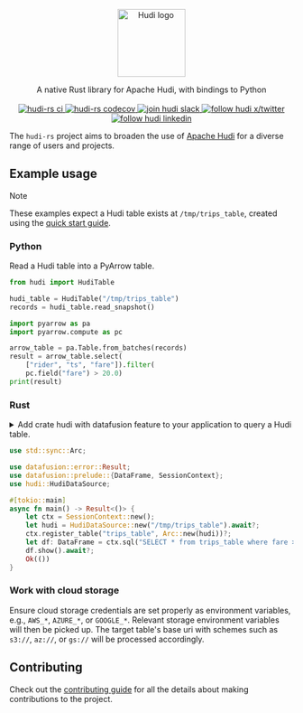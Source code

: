 <!--
  ~ Licensed to the Apache Software Foundation (ASF) under one
  ~ or more contributor license agreements.  See the NOTICE file
  ~ distributed with this work for additional information
  ~ regarding copyright ownership.  The ASF licenses this file
  ~ to you under the Apache License, Version 2.0 (the
  ~ "License"); you may not use this file except in compliance
  ~ with the License.  You may obtain a copy of the License at
  ~
  ~   http://www.apache.org/licenses/LICENSE-2.0
  ~
  ~ Unless required by applicable law or agreed to in writing,
  ~ software distributed under the License is distributed on an
  ~ "AS IS" BASIS, WITHOUT WARRANTIES OR CONDITIONS OF ANY
  ~ KIND, either express or implied.  See the License for the
  ~ specific language governing permissions and limitations
  ~ under the License.
-->

<p align="center">
  <a href="https://hudi.apache.org/">
    <img src="https://hudi.apache.org/assets/images/hudi_logo_transparent_1400x600.png" alt="Hudi logo" height="120px">
  </a>
</p>
<p align="center">
  A native Rust library for Apache Hudi, with bindings to Python
  <br>
  <br>
  <a href="https://github.com/apache/hudi-rs/actions/workflows/ci.yml">
    <img alt="hudi-rs ci" src="https://github.com/apache/hudi-rs/actions/workflows/ci.yml/badge.svg">
  </a>
  <a href="https://codecov.io/github/apache/hudi-rs">
    <img alt="hudi-rs codecov" src="https://codecov.io/github/apache/hudi-rs/graph/badge.svg">
  </a>
  <a href="https://join.slack.com/t/apache-hudi/shared_invite/zt-2ggm1fub8-_yt4Reu9djwqqVRFC7X49g">
    <img alt="join hudi slack" src="https://img.shields.io/badge/slack-%23hudi-72eff8?logo=slack&color=48c628">
  </a>
  <a href="https://x.com/apachehudi">
    <img alt="follow hudi x/twitter" src="https://img.shields.io/twitter/follow/apachehudi?label=apachehudi">
  </a>
  <a href="https://www.linkedin.com/company/apache-hudi">
    <img alt="follow hudi linkedin" src="https://img.shields.io/badge/apache%E2%80%93hudi-0077B5?logo=linkedin">
  </a>
</p>

The `hudi-rs` project aims to broaden the use of [Apache Hudi](https://github.com/apache/hudi) for a diverse range of
users and projects.

## Example usage

> [!NOTE]
> These examples expect a Hudi table exists at `/tmp/trips_table`, created using
> the [quick start guide](https://hudi.apache.org/docs/quick-start-guide).

### Python

Read a Hudi table into a PyArrow table.

```python
from hudi import HudiTable

hudi_table = HudiTable("/tmp/trips_table")
records = hudi_table.read_snapshot()

import pyarrow as pa
import pyarrow.compute as pc

arrow_table = pa.Table.from_batches(records)
result = arrow_table.select(
    ["rider", "ts", "fare"]).filter(
    pc.field("fare") > 20.0)
print(result)
```

### Rust

<details>
<summary>Add crate hudi with datafusion feature to your application to query a Hudi table.</summary>

```shell
cargo new my_project --bin && cd my_project
cargo add tokio@1 datafusion@39
cargo add hudi --features datafusion
```

Update `src/main.rs` with the code snippet below then `cargo run`.

</details>

```rust
use std::sync::Arc;

use datafusion::error::Result;
use datafusion::prelude::{DataFrame, SessionContext};
use hudi::HudiDataSource;

#[tokio::main]
async fn main() -> Result<()> {
    let ctx = SessionContext::new();
    let hudi = HudiDataSource::new("/tmp/trips_table").await?;
    ctx.register_table("trips_table", Arc::new(hudi))?;
    let df: DataFrame = ctx.sql("SELECT * from trips_table where fare > 20.0").await?;
    df.show().await?;
    Ok(())
}
```

### Work with cloud storage

Ensure cloud storage credentials are set properly as environment variables, e.g., `AWS_*`, `AZURE_*`, or `GOOGLE_*`.
Relevant storage environment variables will then be picked up. The target table's base uri with schemes such
as `s3://`, `az://`, or `gs://` will be processed accordingly.

## Contributing

Check out the [contributing guide](./CONTRIBUTING.md) for all the details about making contributions to the project.
